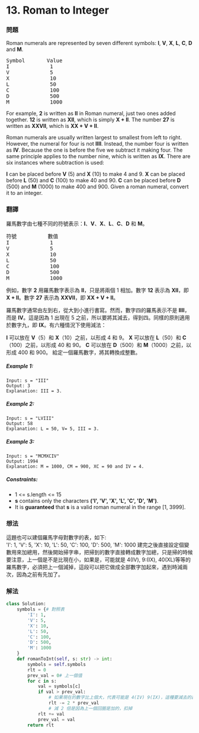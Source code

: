 # 13. Roman to Integer
### 問題
Roman numerals are represented by seven different symbols: **I**, **V**, **X**, **L**, **C**, **D** and **M**.
<pre>
Symbol       Value
I             1
V             5
X             10
L             50
C             100
D             500
M             1000
</pre>
For example, **2** is written as **II** in Roman numeral, just two ones added together. **12** is written as **XII**, which is simply **X + II**. The number **27** is written as **XXVII**, which is **XX + V + II**.

Roman numerals are usually written largest to smallest from left to right. However, the numeral for four is not **IIII**. Instead, the number four is written as **IV**. Because the one is before the five we subtract it making four. The same principle applies to the number nine, which is written as **IX**. There are six instances where subtraction is used:

**I** can be placed before **V** (5) and **X** (10) to make 4 and 9. 
**X** can be placed before **L** (50) and **C** (100) to make 40 and 90. 
**C** can be placed before **D** (500) and **M** (1000) to make 400 and 900.
Given a roman numeral, convert it to an integer.
 ### 翻譯
羅馬數字由七種不同的符號表示：**I**、**V**、**X**、**L**、**C**、**D** 和 **M**。
<pre>
符號          數值
I             1
V             5
X             10
L             50
C             100
D             500
M             1000
</pre>
例如，數字 **2** 用羅馬數字表示為 **II**，只是將兩個 1 相加。數字 **12** 表示為 **XII**，即 **X + II**。數字 **27** 表示為 **XXVII**，即 **XX + V + II**。

羅馬數字通常由左到右，從大到小進行書寫。然而，數字四的羅馬表示不是 **IIII**，而是 **IV**。這是因為 1 出現在 5 之前，所以要將其減去，得到四。同樣的原則適用於數字九，即 **IX**。有六種情況下使用減法：

**I** 可以放在 **V**（5）和 **X**（10）之前，以形成 4 和 9。
**X** 可以放在 **L**（50）和 **C**（100）之前，以形成 40 和 90。
**C** 可以放在 **D**（500）和 **M**（1000）之前，以形成 400 和 900。
給定一個羅馬數字，將其轉換成整數。
##### Example 1:
    Input: s = "III"
    Output: 3
    Explanation: III = 3.
##### Example 2:
    Input: s = "LVIII"
    Output: 58
    Explanation: L = 50, V= 5, III = 3.
##### Example 3:
    Input: s = "MCMXCIV"
    Output: 1994
    Explanation: M = 1000, CM = 900, XC = 90 and IV = 4.
##### Constraints:
- 1 <= s.length <= 15
- **s** contains only the characters **('I', 'V', 'X', 'L', 'C', 'D', 'M')**.
- It is **guaranteed** that **s** is a valid roman numeral in the range [1, 3999].

### 想法 
這題也可以建個羅馬字母對數字的表，如下:  
        'I': 1,
        'V': 5,
        'X': 10,
        'L': 50,
        'C': 100,
        'D': 500,
        'M': 1000
建完之後直接設定個變數用來加總用，然後開始掃字串，把掃到的數字直接轉成數字加總，只是掃的時候要注意，上一個是不是比現在小，如果是，可能就是 4(IV), 9:(IX), 40(XL)等等的羅馬數字，必須把上一個減掉，這段可以把它做成全部數字加起來，遇到時減兩次，因為之前有先加了。
### 解法 
```python
class Solution:
    symbols = {# 對照表
        'I': 1,
        'V': 5,
        'X': 10,
        'L': 50,
        'C': 100,
        'D': 500,
        'M': 1000
    }
    def romanToInt(self, s: str) -> int:
        symbols = self.symbols
        rlt = 0
        prev_val = 0# 上一個值
        for c in s:
            val = symbols[c]
            if val > prev_val:
                # 如果現在的數字比上個大，代表可能是 4(IV) 9(IX)，這種要減去的羅馬數字
                rlt -= 2 * prev_val
                # 減 2 倍是因為上一個回圈是加的，扣掉
            rlt += val
            prev_val = val
        return rlt
```